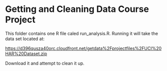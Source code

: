 # Getting and Cleaning Data Course Project

This folder contains one R file caled run_analysis.R. Running it will take the data set
located at: 

https://d396qusza40orc.cloudfront.net/getdata%2Fprojectfiles%2FUCI%20HAR%20Dataset.zip 

Download it and attempt to clean it up.
